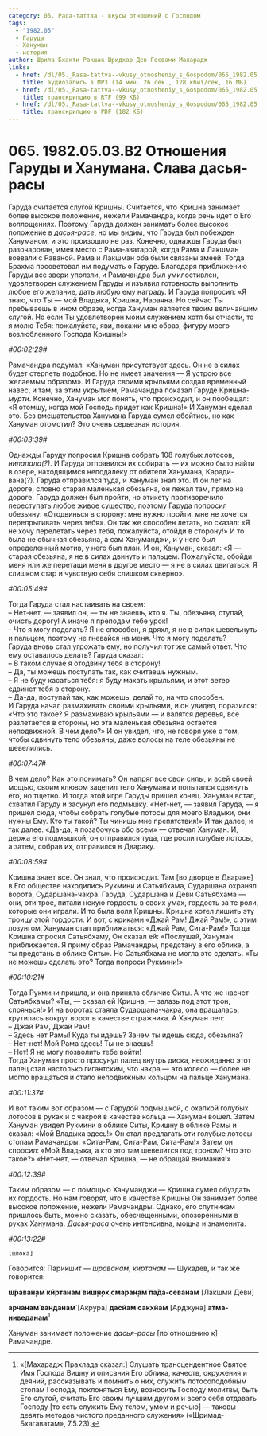 ```yaml
---
category: 05. Раса-таттва - вкусы отношений с Господом
tags:
  - "1982.05"
  - Гаруда
  - Хануман
  - история
author: Шрила Бхакти Ракшак Шридхар Дев-Госвами Махарадж
links:
  - href: /dl/05._Rasa-tattva--vkusy_otnosheniy_s_Gospodom/065_1982.05.03.B2_SridharMj_Otnoshenija_Garudy_i_Hanumana_Slava_dasja-rasy.mp3
    title: аудиозапись в MP3 (14 мин. 26 сек., 128 кбит/сек, 16 МБ)
  - href: /dl/05._Rasa-tattva--vkusy_otnosheniy_s_Gospodom/065_1982.05.03.B2_SridharMj_Otnoshenija_Garudy_i_Hanumana_Slava_dasja-rasy.rtf
    title: транскрипцию в RTF (99 КБ)
  - href: /dl/05._Rasa-tattva--vkusy_otnosheniy_s_Gospodom/065_1982.05.03.B2_SridharMj_Otnoshenija_Garudy_i_Hanumana_Slava_dasja-rasy.pdf
    title: транскрипцию в PDF (182 КБ)
---
```


# 065. 1982.05.03.B2 Отношения Гаруды и Ханумана. Слава дасья-расы

Гаруда считается слугой Кришны. Считается, что Кришна занимает более высокое положение, нежели Рамачандра, когда речь идет о Его воплощениях. Поэтому Гаруда должен занимать более высокое положение в *дасья-расе*, но мы видим, что Гаруда был побежден Хануманом, и это произошло не раз. Конечно, однажды Гаруда был разочарован, имея место с Рама-аватарой, когда Рама и Лакшман воевали с Раваной. Рама и Лакшман оба были связаны змеей. Тогда Брахма посоветовал им подумать о Гаруде. Благодаря приближению Гаруды все звери уползли, и Рамачандра был умилостивлен, удовлетворен служением Гаруды и изъявил готовность выполнить любое его желание, дать любую ему награду. И Гаруда попросил: «Я знаю, что Ты — мой Владыка, Кришна, Нараяна. Но сейчас Ты пребываешь в ином образе, когда Хануман является твоим величайшим слугой. Но если Ты удовлетворен моим служением хотя бы отчасти, то я молю Тебя: пожалуйста, яви, покажи мне образ, фигуру моего возлюбленного Господа Кришны!»

*#00:02:29#*

Рамачандра подумал: «Хануман присутствует здесь. Он не в силах будет стерпеть подобное. Но не имеет значения — Я устрою все желаемым образом». И Гаруда своими крыльями создал временный навес, и там, за этим укрытием, Рамачандра показал Гаруде Кришна-*мурти*. Конечно, Хануман мог понять, что происходит, и он пообещал: «Я отомщу, когда мой Господь придет как Кришна!» И Хануман сделал это. Без вмешательства Ханумана Гаруда сумел обойтись, но как Хануман отомстил? Это очень серьезная история.

*#00:03:39#*

Однажды Гаруду попросил Кришна собрать 108 голубых лотосов, *нилапала(?)*. И Гаруда отправился их собирать — их можно было найти в озере, находящимся неподалеку от обители Ханумана, Каради-вана(?). Гаруда отправился туда, и Хануман знал это. И он лег на дороге, словно старая маленькая обезьяна, он лежал там, прямо на дороге. Гаруда должен был пройти, но этикету противоречило переступать любое живое существо, поэтому Гаруда попросил обезьяну: «Отодвинься в сторону: мне нужно пройти, мне не хочется перепрыгивать через тебя». Он так же способен летать, но сказал: «Я не хочу перелетать через тебя, пожалуйста, отойди в сторону!» И то была не обычная обезьяна, а сам Хануманджи, и у него был определенный мотив, у него был план. И он, Хануман, сказал: «Я — старая обезьяна, я не в силах двинуть и пальцем. Пожалуйста, обойди меня или же перетащи меня в другое место — я не в силах двигаться. Я слишком стар и чувствую себя слишком скверно».

*#00:05:49#*

Тогда Гаруда стал настаивать на своем:\
– Нет-нет, — заявил он, — ты не знаешь, кто я. Ты, обезьяна, ступай, очисть дорогу! А иначе я преподам тебе урок!\
– Что я могу поделать? Я не способен, я дряхл, я не в силах шевельнуть и пальцем, поэтому не гневайся на меня. Что я могу поделать?\
Гаруда вновь стал угрожать ему, но получил тот же самый ответ. Что ему оставалось делать? Гаруда сказал:\
– В таком случае я отодвину тебя в сторону!\
– Да, ты можешь поступать так, как считаешь нужным.\
– Я не буду касаться тебя: я буду махать крыльями, и этот ветер сдвинет тебя в сторону.\
– Да-да, поступай так, как можешь, делай то, на что способен.\
И Гаруда начал размахивать своими крыльями, и он увидел, поразился: «Что это такое? Я размахиваю крыльями — и валятся деревья, все разлетается в стороны, но эта маленькая обезьяна остается неподвижной. В чем дело?» И он увидел, что, не говоря уже о том, чтобы сдвинуть тело обезьяны, даже волосы на теле обезьяны не шевелились.

*#00:07:47#*

В чем дело? Как это понимать? Он напряг все свои силы, и всей своей мощью, своим клювом зацепил тело Ханумана и попытался сдвинуть его, но тщетно. И тогда этой игре Гаруды пришел конец. Хануман встал, схватил Гаруду и засунул его подмышку. «Нет-нет, — заявил Гаруда, — я пришел сюда, чтобы собрать голубые лотосы для моего Владыки, они нужны Ему. Кто ты такой? Ты чинишь мне препятствия!» И так далее, и так далее. «Да-да, я позабочусь обо всем» — отвечал Хануман. И, держа его подмышкой, он отправился туда, где росли голубые лотосы, а затем, собрав их, отправился в Двараку.

*#00:08:59#*

Кришна знает все. Он знал, что происходит. Там [во дворце в Двараке] в Его обществе находились Рукмини и Сатьябхама, Сударшана охранял ворота, Сударшана-чакра. Гаруда, Сударшана и Деви Сатьябхама — они, эти трое, питали некую гордость в своих умах, гордость за те роли, которые они играли. И то была воля Кришны. Кришна хотел лишить эту троицу этой гордости. И вот, с криками «Джай Рам! Джай Рам!», с этим лозунгом, Хануман стал приближаться: «Джай Рам, Сита-Рам!» Тогда Кришна спросил Сатьябхаму, Он сказал ей: «Послушай, Хануман приближается. Я приму образ Рамачандры, предстану в его облике, а ты предстань в облике Ситы». Но Сатьябхама не могла это сделать. «Ты не можешь сделать это? Тогда попроси Рукмини!»

*#00:10:21#*

Тогда Рукмини пришла, и она приняла обличие Ситы. А что же насчет Сатьябхамы? «Ты, — сказал ей Кришна, — залазь под этот трон, спрячься!» И на воротах стаяла Сударшана-чакра, она вращалась, крутилась вокруг ворот в качестве стражника. А Хануман пел:\
– Джай Рам, Джай Рам!\
– Здесь нет Рамы! Куда ты идешь? Зачем ты идешь сюда, обезьяна?\
– Нет-нет! Мой Рама здесь! Ты не знаешь!\
– Нет! Я не могу позволить тебе войти!\
Тогда Хануман просто просунул палец внутрь диска, неожиданно этот палец стал настолько гигантским, что чакра — это колесо — более не могло вращаться и стало неподвижным кольцом на пальце Ханумана.

*#00:11:37#*

И вот таким вот образом — с Гарудой подмышкой, с охапкой голубых лотосов в руках и с чакрой в качестве кольца — Хануман вошел. Затем Хануман увидел Рукмини в облике Ситы, Кришну в облике Рамы и сказал: «Мой Владыка здесь!» Он стал предлагать эти голубые лотосы стопам Рамачандры: «Сита-Рам, Сита-Рам, Сита-Рам!» Затем он спросил: «Мой Владыка, а кто это там шевелится под троном? Что это такое?» «Нет-нет, — отвечал Кришна, — не обращай внимания!»

*#00:12:39#*

Таким образом — с помощью Хануманджи — Кришна сумел обуздать их гордость. Но нам говорят, что в качестве Кришны Он занимает более высокое положение, нежели Рамачандры. Однако, его спутникам пришлось быть, можно сказать, обесчещенными, опозоренными в руках Ханумана. *Дасья-раса* очень интенсивна, мощна и знаменита.

*#00:13:22#*

    [шлока]

Говорится: Парикшит — *шраванам*, *киртанам* — Шукадев, и так же говорится:

**ш́раван̣ам̇ кӣртанам̇ виш̣н̣ох̣ смаран̣ам̇ па̄да-севанам** [Лакшми Деви]

**арчанам̇ ванданам̇** [Акрура] **да̄сйам̇ сакхйам** [Арджуна] **а̄тма-ниведанам**[^_ftn1]

Хануман занимает положение *дасья-расы* [по отношению к] Рамачандре.



[^_ftn1]: «[Махарадж Прахлада сказал:] Слушать трансцендентное Святое Имя Господа Вишну и описания Его облика, качеств, окружения и деяний, рассказывать и помнить о них, служить лотосоподобным стопам Господа, поклоняться Ему, возносить Господу молитвы, быть Его слугой, считать Его своим лучшим другом и всего себя отдавать Господу [то есть служить Ему телом, умом и речью] — таковы девять методов чистого преданного служения» («Шримад-Бхагаватам», 7.5.23).

